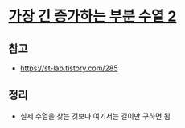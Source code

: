 # [가장 긴 증가하는 부분 수열 2](https://www.acmicpc.net/problem/12015)

## 참고

- <https://st-lab.tistory.com/285>

## 정리

- 실제 수열을 찾는 것보다 여기서는 길이만 구하면 됨
